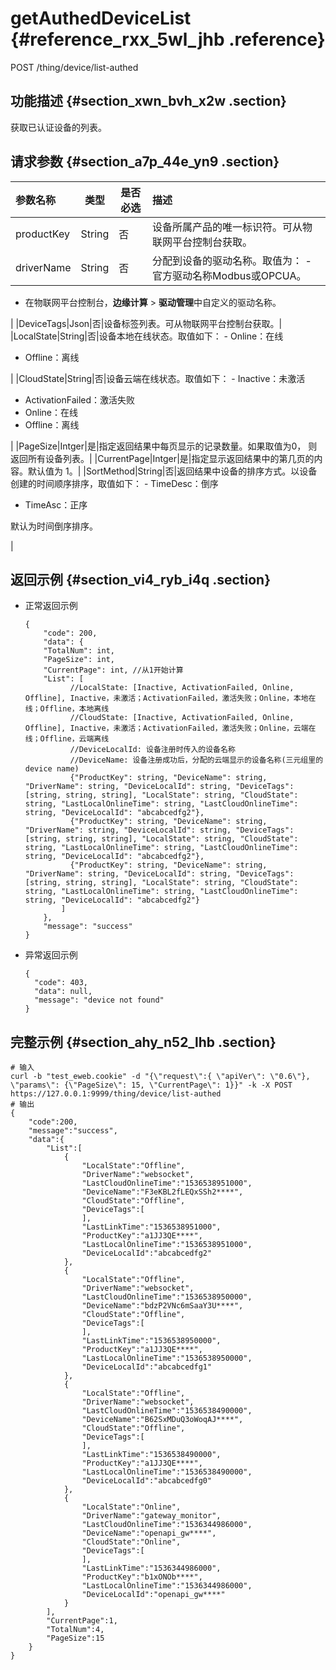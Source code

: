 # getAuthedDeviceList {#reference_rxx_5wl_jhb .reference}

POST /thing/device/list-authed

## 功能描述 {#section_xwn_bvh_x2w .section}

获取已认证设备的列表。

## 请求参数 {#section_a7p_44e_yn9 .section}

|参数名称|类型|是否必选|描述|
|:---|--|----|:-|
|productKey|String|否|设备所属产品的唯一标识符。可从物联网平台控制台获取。|
|driverName|String|否|分配到设备的驱动名称。取值为： -   官方驱动名称Modbus或OPCUA。
-   在物联网平台控制台，**边缘计算** \> **驱动管理**中自定义的驱动名称。

 |
|DeviceTags|Json|否|设备标签列表。可从物联网平台控制台获取。|
|LocalState|String|否|设备本地在线状态。取值如下： -   Online：在线
-   Offline：离线

 |
|CloudState|String|否|设备云端在线状态。取值如下： -   Inactive：未激活
-   ActivationFailed：激活失败
-   Online：在线
-   Offline：离线

 |
|PageSize|Intger|是|指定返回结果中每页显示的记录数量。如果取值为0， 则返回所有设备列表。|
|CurrentPage|Intger|是|指定显示返回结果中的第几页的内容。默认值为 1。|
|SortMethod|String|否|返回结果中设备的排序方式。以设备创建的时间顺序排序，取值如下： -   TimeDesc：倒序
-   TimeAsc：正序

 默认为时间倒序排序。

 |

## 返回示例 {#section_vi4_ryb_i4q .section}

-   正常返回示例

    ```
    {
        "code": 200,
        "data": {
        "TotalNum": int,
        "PageSize": int,
        "CurrentPage": int, //从1开始计算
        "List": [
              //LocalState: [Inactive, ActivationFailed, Online, Offline], Inactive，未激活；ActivationFailed，激活失败；Online，本地在线；Offline，本地离线
              //CloudState: [Inactive, ActivationFailed, Online, Offline], Inactive，未激活；ActivationFailed，激活失败；Online，云端在线；Offline，云端离线
              //DeviceLocalId: 设备注册时传入的设备名称
              //DeviceName: 设备注册成功后，分配的云端显示的设备名称(三元组里的device name)
              {"ProductKey": string, "DeviceName": string, "DriverName": string, "DeviceLocalId": string, "DeviceTags": [string, string, string], "LocalState": string, "CloudState": string, "LastLocalOnlineTime": string, "LastCloudOnlineTime": string, "DeviceLocalId": "abcabcedfg2"},
              {"ProductKey": string, "DeviceName": string, "DriverName": string, "DeviceLocalId": string, "DeviceTags": [string, string, string], "LocalState": string, "CloudState": string, "LastLocalOnlineTime": string, "LastCloudOnlineTime": string, "DeviceLocalId": "abcabcedfg2"},
              {"ProductKey": string, "DeviceName": string, "DriverName": string, "DeviceLocalId": string, "DeviceTags": [string, string, string], "LocalState": string, "CloudState": string, "LastLocalOnlineTime": string, "LastCloudOnlineTime": string, "DeviceLocalId": "abcabcedfg2"}
            ]
        },
        "message": "success"
    }
    ```

-   异常返回示例

    ```
    {
      "code": 403,
      "data": null,
      "message": "device not found"
    }
    ```


## 完整示例 {#section_ahy_n52_lhb .section}

```
# 输入
curl -b "test_eweb.cookie" -d "{\"request\":{ \"apiVer\": \"0.6\"}, \"params\": {\"PageSize\": 15, \"CurrentPage\": 1}}" -k -X POST https://127.0.0.1:9999/thing/device/list-authed
# 输出
{
    "code":200,
    "message":"success",
    "data":{
        "List":[
            {
                "LocalState":"Offline",
                "DriverName":"websocket",
                "LastCloudOnlineTime":"1536538951000",
                "DeviceName":"F3eKBL2fLEQxSSh2****",
                "CloudState":"Offline",
                "DeviceTags":[
                ],
                "LastLinkTime":"1536538951000",
                "ProductKey":"a1JJ3QE****",
                "LastLocalOnlineTime":"1536538951000",
                "DeviceLocalId":"abcabcedfg2"
            },
            {
                "LocalState":"Offline",
                "DriverName":"websocket",
                "LastCloudOnlineTime":"1536538950000",
                "DeviceName":"bdzP2VNc6mSaaY3U****",
                "CloudState":"Offline",
                "DeviceTags":[
                ],
                "LastLinkTime":"1536538950000",
                "ProductKey":"a1JJ3QE****",
                "LastLocalOnlineTime":"1536538950000",
                "DeviceLocalId":"abcabcedfg1"
            },
            {
                "LocalState":"Offline",
                "DriverName":"websocket",
                "LastCloudOnlineTime":"1536538490000",
                "DeviceName":"B62SxMDuQ3oWoqAJ****",
                "CloudState":"Offline",
                "DeviceTags":[
                ],
                "LastLinkTime":"1536538490000",
                "ProductKey":"a1JJ3QE****",
                "LastLocalOnlineTime":"1536538490000",
                "DeviceLocalId":"abcabcedfg0"
            },
            {
                "LocalState":"Online",
                "DriverName":"gateway_monitor",
                "LastCloudOnlineTime":"1536344986000",
                "DeviceName":"openapi_gw****",
                "CloudState":"Online",
                "DeviceTags":[
                ],
                "LastLinkTime":"1536344986000",
                "ProductKey":"b1xONOb****",
                "LastLocalOnlineTime":"1536344986000",
                "DeviceLocalId":"openapi_gw****"
            }
        ],
        "CurrentPage":1,
        "TotalNum":4,
        "PageSize":15
    }
}
```

